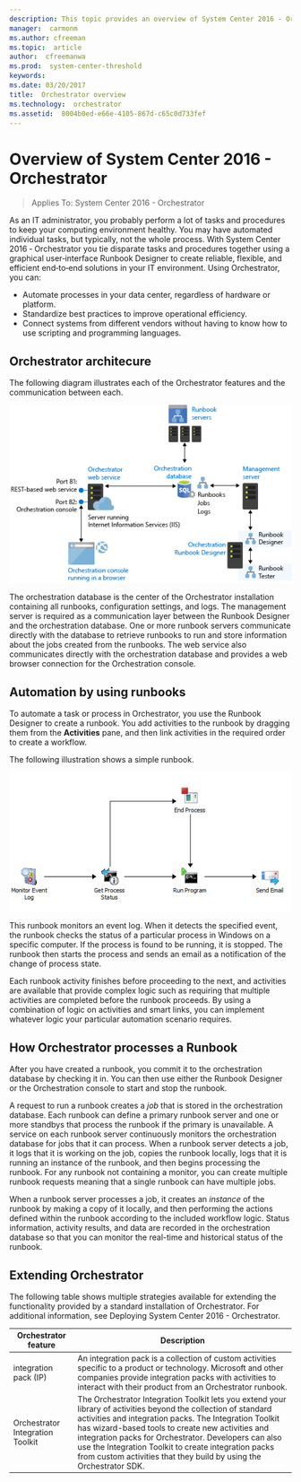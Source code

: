 ```yaml
---
description: This topic provides an overview of System Center 2016 - Orchestrator 
manager:  carmonm
ms.author: cfreeman
ms.topic:  article
author:  cfreemanwa
ms.prod:  system-center-threshold
keywords:  
ms.date: 03/20/2017
title:  Orchestrator overview
ms.technology:  orchestrator
ms.assetid:  8004b0ed-e66e-4105-867d-c65c0d733fef
---
```


# Overview of System Center 2016 - Orchestrator

>Applies To: System Center 2016 - Orchestrator

As an IT administrator, you probably perform a lot of tasks and procedures to keep your computing environment healthy. You may have automated individual tasks, but typically, not the whole process. 
With System Center 2016 ‑ Orchestrator you tie disparate tasks and procedures together using a graphical user‑interface Runbook Designer to create reliable, flexible, and efficient end‑to‑end solutions in your IT environment.
Using Orchestrator, you can:

- Automate processes in your data center, regardless of hardware or platform.
- Standardize best practices to improve operational efficiency.
- Connect systems from different vendors without having to know how to use scripting and programming languages.

## Orchestrator architecure 

The following diagram illustrates each of the Orchestrator features and the communication between each.

![Orchestrator architecture diagram](../media/orch_architecturediagram.png)

The orchestration database is the center of the Orchestrator installation containing all runbooks, configuration settings, and logs. The management server is required as a communication layer between the Runbook Designer and the orchestration database. One or more runbook servers communicate directly with the database to retrieve runbooks to run and store information about the jobs created from the runbooks. The web service also communicates directly with the orchestration database and provides a web browser connection for the Orchestration console.

## Automation by using runbooks
To automate a task or process in Orchestrator, you use the Runbook Designer to create a runbook. You add activities to the runbook by dragging them from the **Activities** pane, and then link activities in the required order to create a workflow.

The following illustration shows a simple runbook.

![Simple runbook diagram](../media/orch_overview.png)

This runbook monitors an event log. When it detects the specified event, the runbook checks the status of a particular process in Windows on a specific computer. If the process is found to be running, it is stopped. The runbook then starts the process and sends an email as a notification of the change of process state.

Each runbook activity finishes before proceeding to the next, and activities are available that provide complex logic such as requiring that multiple activities are completed before the runbook proceeds. By using a combination of logic on activities and smart links, you can implement whatever logic your particular automation scenario requires.

## How Orchestrator processes a Runbook
After you have created a runbook, you commit it to the orchestration database by checking it in. You can then use either the Runbook Designer or the Orchestration console to start and stop the runbook.

A request to run a runbook creates a *job* that is stored in the orchestration database. Each runbook can define a primary runbook server and one or more standbys that process the runbook if the primary is unavailable. A service on each runbook server continuously monitors the orchestration database for jobs that it can process. When a runbook server detects a job, it logs that it is working on the job, copies the runbook locally, logs that it is running an instance of the runbook, and then begins processing the runbook. For any runbook not containing a monitor, you can create multiple runbook requests meaning that a single runbook can have multiple jobs.

When a runbook server processes a job, it creates an *instance* of the runbook by making a copy of it locally, and then performing the actions defined within the runbook according to the included workflow logic. Status information, activity results, and data are recorded in the orchestration database so that you can monitor the real\-time and historical status of the runbook.

## Extending Orchestrator 
The following table shows multiple strategies available for extending the functionality provided by a standard installation of Orchestrator. For additional information, see Deploying System Center 2016 - Orchestrator.

|Orchestrator feature|Description|
|-----------------------------------------------------------|---------------|
|integration pack \(IP\)|An integration pack is a collection of custom activities specific to a product or technology. Microsoft and other companies provide integration packs with activities to interact with their product from an Orchestrator runbook.|
|Orchestrator Integration Toolkit|The Orchestrator Integration Toolkit lets you extend your library of activities beyond the collection of standard activities and integration packs. The Integration Toolkit has wizard\-based tools to create new activities and integration packs for Orchestrator. Developers can also use the Integration Toolkit to create integration packs from custom activities that they build by using the Orchestrator SDK.|


